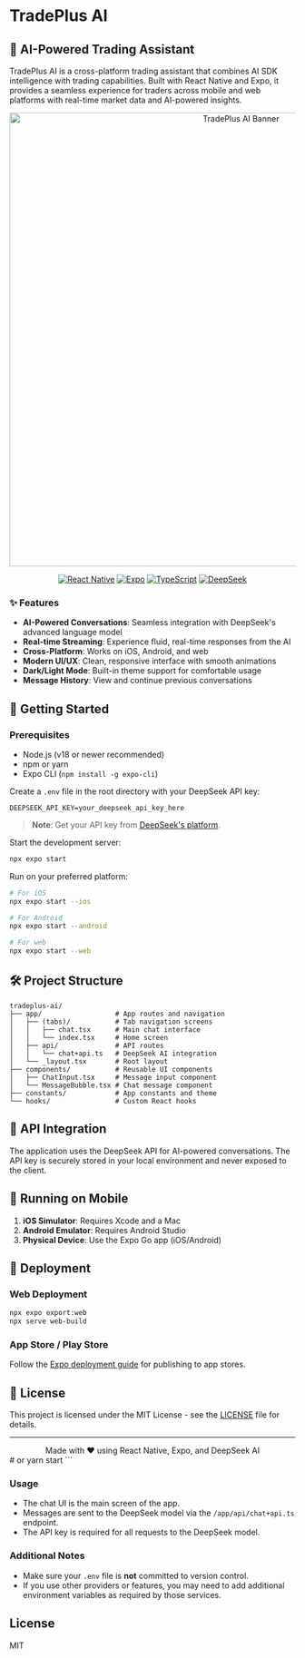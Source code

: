 # TradePlus AI

## 🌟 AI-Powered Trading Assistant

TradePlus AI is a cross-platform trading assistant that combines AI SDK intelligence with trading capabilities. Built with React Native and Expo, it provides a seamless experience for traders across mobile and web platforms with real-time market data and AI-powered insights.

<div align="center">
  <img src="https://img.freepik.com/free-vector/chatbot-concept-illustration_114360-5622.jpg" width="800" alt="TradePlus AI Banner">
  
  [![React Native](https://img.shields.io/badge/React_Native-20232A?style=for-the-badge&logo=react&logoColor=61DAFB)](https://reactnative.dev/)
  [![Expo](https://img.shields.io/badge/Expo-000020?style=for-the-badge&logo=expo&logoColor=white)](https://expo.dev/)
  [![TypeScript](https://img.shields.io/badge/TypeScript-007ACC?style=for-the-badge&logo=typescript&logoColor=white)](https://www.typescriptlang.org/)
  [![DeepSeek](https://img.shields.io/badge/DeepSeek-181A20?style=for-the-badge&logo=openai&logoColor=white)](https://deepseek.com/)
</div>


### ✨ Features

- **AI-Powered Conversations**: Seamless integration with DeepSeek's advanced language model
- **Real-time Streaming**: Experience fluid, real-time responses from the AI
- **Cross-Platform**: Works on iOS, Android, and web
- **Modern UI/UX**: Clean, responsive interface with smooth animations
- **Dark/Light Mode**: Built-in theme support for comfortable usage
- **Message History**: View and continue previous conversations

## 🚀 Getting Started

### Prerequisites

- Node.js (v18 or newer recommended)
- npm or yarn
- Expo CLI (`npm install -g expo-cli`)

Create a `.env` file in the root directory with your DeepSeek API key:
   ```env
   DEEPSEEK_API_KEY=your_deepseek_api_key_here
   ```

   > **Note**: Get your API key from [DeepSeek's platform](https://platform.deepseek.com/).

Start the development server:
   ```bash
   npx expo start
   ```

Run on your preferred platform:
   ```bash
   # For iOS
   npx expo start --ios
   
   # For Android
   npx expo start --android
   
   # For web
   npx expo start --web
   ```

## 🛠️ Project Structure

```
tradeplus-ai/
├── app/                  # App routes and navigation
│   ├── (tabs)/           # Tab navigation screens
│   │   ├── chat.tsx      # Main chat interface
│   │   └── index.tsx     # Home screen
│   ├── api/              # API routes
│   │   └── chat+api.ts   # DeepSeek AI integration
│   └── _layout.tsx       # Root layout
├── components/           # Reusable UI components
│   ├── ChatInput.tsx     # Message input component
│   └── MessageBubble.tsx # Chat message component
├── constants/            # App constants and theme
└── hooks/                # Custom React hooks
```

## 🤖 API Integration

The application uses the DeepSeek API for AI-powered conversations. The API key is securely stored in your local environment and never exposed to the client.

## 📱 Running on Mobile

1. **iOS Simulator**: Requires Xcode and a Mac
2. **Android Emulator**: Requires Android Studio
3. **Physical Device**: Use the Expo Go app (iOS/Android)

## 🚀 Deployment

### Web Deployment
```bash
npx expo export:web
npx serve web-build
```

### App Store / Play Store
Follow the [Expo deployment guide](https://docs.expo.dev/distribution/publishing-websites/) for publishing to app stores.


## 📄 License

This project is licensed under the MIT License - see the [LICENSE](LICENSE) file for details.

---

<div align="center">
  Made with ❤️ using React Native, Expo, and DeepSeek AI
</div>   # or
   yarn start
   ```

### Usage

- The chat UI is the main screen of the app.
- Messages are sent to the DeepSeek model via the `/app/api/chat+api.ts` endpoint.
- The API key is required for all requests to the DeepSeek model.

### Additional Notes

- Make sure your `.env` file is **not** committed to version control.
- If you use other providers or features, you may need to add additional environment variables as required by those services.

## License

MIT

